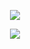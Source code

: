 <p align="center">
  <img src="https://readme-typing-svg.demolab.com?font=Fira+Code&size=30&duration=100&pause=1000&color=08f&center=true&width=435&lines=Matheus+Dev" />
</p>

<p align="center">
  <img src="https://readme-typing-svg.demolab.com?font=Fira+Code&size=18&duration=50&pause=2000&color=25c725&center=true&width=435&lines=Front‑End%20%26%20Back‑End%3BPHP%20%7C%20Java%20%7C%20JavaScript%20%7C%20HTML5" />
</p>
